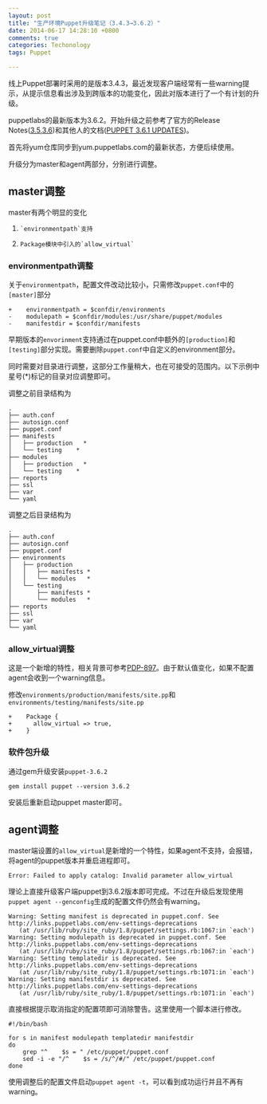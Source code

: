 ```yaml
---
layout: post
title: "生产环境Puppet升级笔记（3.4.3→3.6.2）"
date: 2014-06-17 14:28:10 +0800
comments: true
categories: Techonology
tags: Puppet

---
```


线上Puppet部署时采用的是版本3.4.3，最近发现客户端经常有一些warning提示，从提示信息看出涉及到跨版本的功能变化，因此对版本进行了一个有计划的升级。

puppetlabs的最新版本为3.6.2。开始升级之前参考了官方的Release Notes([3.5][],[3.6][])和其他人的文档([PUPPET 3.6.1 UPDATES][])。

首先将yum仓库同步到yum.puppetlabs.com的最新状态，方便后续使用。

升级分为master和agent两部分，分别进行调整。

## master调整

master有两个明显的变化

1.     `environmentpath`支持
2.     Package模块中引入的`allow_virtual`


### environmentpath调整

关于`environmentpath`，配置文件改动比较小，只需修改`puppet.conf`中的`[master]`部分

    +    environmentpath = $confdir/environments
    -    modulepath = $confdir/modules:/usr/share/puppet/modules
    -    manifestdir = $confdir/manifests

早期版本的`envorinment`支持通过在puppet.conf中额外的`[production]`和`[testing]`部分实现。需要删除`puppet.conf`中自定义的environment部分。

同时需要对目录进行调整，这部分工作量稍大，也在可接受的范围内。以下示例中星号(*)标记的目录对应调整即可。

调整之前目录结构为

    .
    ├── auth.conf
    ├── autosign.conf
    ├── puppet.conf
    ├── manifests
    │   ├── production   *
    │   └── testing    *
    ├── modules
    │   ├── production   *
    │   └── testing    *
    ├── reports
    ├── ssl
    ├── var
    └── yaml


调整之后目录结构为

    .
    ├── auth.conf
    ├── autosign.conf
    ├── puppet.conf
    ├── environments
    │   ├── production
    │   │   ├── manifests *
    │   │   └── modules   *
    │   └── testing
    │       ├── manifests *
    │       └── modules   *
    ├── reports
    ├── ssl
    ├── var
    └── yaml

### allow_virtual调整

这是一个新增的特性，相关背景可参考[PDP-897][]。由于默认值变化，如果不配置agent会收到一个warning信息。

修改`environments/production/manifests/site.pp`和`environments/testing/manifests/site.pp`

    +    Package {
    +      allow_virtual => true,
    +    }


### 软件包升级

通过gem升级安装`puppet-3.6.2`

    gem install puppet --version 3.6.2

安装后重新启动puppet master即可。


## agent调整


master端设置的`allow_virtual`是新增的一个特性，如果agent不支持，会报错，将agent的puppet版本并重启进程即可。

    Error: Failed to apply catalog: Invalid parameter allow_virtual


理论上直接升级客户端puppet到3.6.2版本即可完成。不过在升级后发现使用`puppet agent --genconfig`生成的配置文件仍然会有warning。

    Warning: Setting manifest is deprecated in puppet.conf. See http://links.puppetlabs.com/env-settings-deprecations
       (at /usr/lib/ruby/site_ruby/1.8/puppet/settings.rb:1067:in `each')
    Warning: Setting modulepath is deprecated in puppet.conf. See http://links.puppetlabs.com/env-settings-deprecations
       (at /usr/lib/ruby/site_ruby/1.8/puppet/settings.rb:1067:in `each')
    Warning: Setting templatedir is deprecated. See http://links.puppetlabs.com/env-settings-deprecations
       (at /usr/lib/ruby/site_ruby/1.8/puppet/settings.rb:1071:in `each')
    Warning: Setting manifestdir is deprecated. See http://links.puppetlabs.com/env-settings-deprecations
       (at /usr/lib/ruby/site_ruby/1.8/puppet/settings.rb:1071:in `each')


直接根据提示取消指定的配置项即可消除警告。这里使用一个脚本进行修改。

    #!/bin/bash
    
    for s in manifest modulepath templatedir manifestdir
    do
    	grep "^    $s = " /etc/puppet/puppet.conf
    	sed -i -e "/^    $s = /s/^/#/" /etc/puppet/puppet.conf
    done

使用调整后的配置文件启动`puppet agent -t`，可以看到成功运行并且不再有warning。


[3.5]: <http://docs.puppetlabs.com/puppet/3.5/reference/release_notes.html>  "Puppet 3.5 Release Notes"
[3.6]: <http://docs.puppetlabs.com/puppet/3.6/reference/release_notes.html>  "Puppet 3.6 Release Notes"
[PUPPET 3.6.1 UPDATES]: <http://rnelson0.com/2014/06/05/puppet-3-6-1-updates/>  "PUPPET 3.6.1 UPDATES"
[PDP-897]: <https://tickets.puppetlabs.com/browse/PUP-897>
